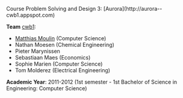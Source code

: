 <p align="center"><a href="http://aurora--cwb1.appspot.com" <img src="https://github.com/matt77hias/Aurora/blob/master/res/logo.jpg"></a></p>
Course Problem Solving and Design 3: [Aurora](http://aurora--cwb1.appspot.com)

**Team** [cwb1](http://ariadne.cs.kuleuven.be/mediawiki/index.php/CWB1-1112):
* [Matthias Moulin](https://github.com/matt77hias) (Computer Science)
* Nathan Moesen (Chemical Engineering)
* Pieter Marynissen
* Sebastiaan Maes (Economics)
* Sophie Marien (Computer Science)
* Tom Molderez (Electrical Engineering)

**Academic Year**: 2011-2012 (1st semester - 1st Bachelor of Science in Engineering: Computer Science)

